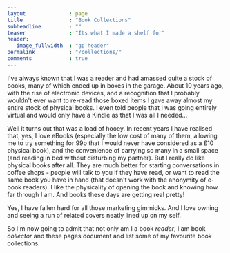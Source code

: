 ```yaml
---
layout              : page
title               : "Book Collections"
subheadline         : ""
teaser              : "Its what I made a shelf for"
header:
   image_fullwidth  : "gp-header"
permalink           : "/collections/"
comments            : true
---
```


I've always known that I was a reader and had amassed quite a stock of books,
many of which ended up in boxes in the garage. About 10 years ago, with the
rise of electronic devices, and a recognition that I probably wouldn't ever
want to re-read those boxed items I gave away almost my entire stock of
physical books. I even told people that I was going entirely virtual and
would only have a Kindle as that I was all I needed...

Well it turns out that was a load of hooey. In recent years I have realised
that, yes, I love eBooks (especially the low cost of many of them, allowing
me to try something for 99p that I would never have considered as a £10
physical book), and the convenience of carrying so many in a small space
(and reading in bed without disturbing my partner). But I really do like
physical books after all. They are much better for starting conversations
in coffee shops - people will talk to you if they have read, or want to read
the same book you have in hand (that doesn't work with the anonymity of
e-book readers). I like the physicality of opening the book and knowing
how far through I am. And books these days are getting real pretty!

Yes, I have fallen hard for all those marketing gimmicks. And I love
owning and seeing a run of related covers neatly lined up on my self.

So I'm now going to admit that not only am I a book _reader_, I am book
_collector_ and these pages document and list some of my favourite book
collections.

